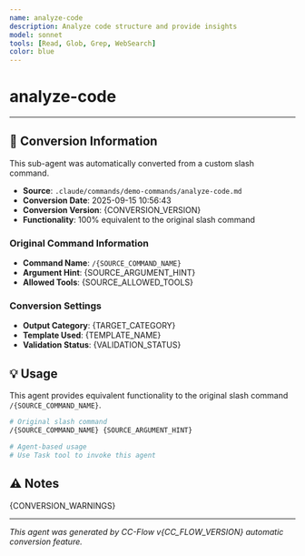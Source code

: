 ```yaml
---
name: analyze-code
description: Analyze code structure and provide insights
model: sonnet
tools: [Read, Glob, Grep, WebSearch]
color: blue
---
```


# analyze-code



---

## 🔄 Conversion Information

This sub-agent was automatically converted from a custom slash command.

- **Source**: `.claude/commands/demo-commands/analyze-code.md`
- **Conversion Date**: 2025-09-15 10:56:43
- **Conversion Version**: {CONVERSION_VERSION}
- **Functionality**: 100% equivalent to the original slash command

### Original Command Information

- **Command Name**: `/{SOURCE_COMMAND_NAME}`
- **Argument Hint**: {SOURCE_ARGUMENT_HINT}
- **Allowed Tools**: {SOURCE_ALLOWED_TOOLS}

### Conversion Settings

- **Output Category**: {TARGET_CATEGORY}
- **Template Used**: {TEMPLATE_NAME}
- **Validation Status**: {VALIDATION_STATUS}

## 💡 Usage

This agent provides equivalent functionality to the original slash command `/{SOURCE_COMMAND_NAME}`.

```bash
# Original slash command
/{SOURCE_COMMAND_NAME} {SOURCE_ARGUMENT_HINT}

# Agent-based usage
# Use Task tool to invoke this agent
```

## ⚠️ Notes

{CONVERSION_WARNINGS}

---

_This agent was generated by CC-Flow v{CC_FLOW_VERSION} automatic conversion feature._
